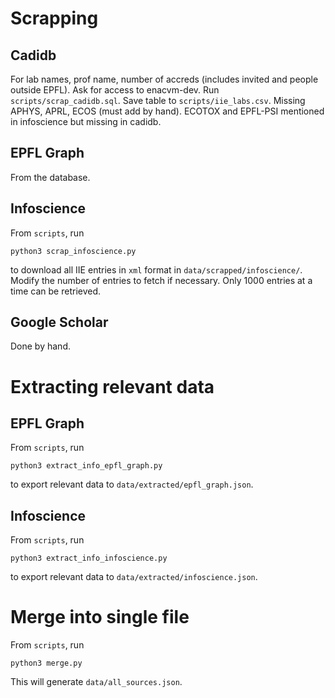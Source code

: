 # Scrapping

## Cadidb

For lab names, prof name, number of accreds (includes invited and people outside EPFL).
Ask for access to enacvm-dev. Run `scripts/scrap_cadidb.sql`.
Save table to `scripts/iie_labs.csv`.
Missing APHYS, APRL, ECOS (must add by hand). ECOTOX and EPFL-PSI mentioned in infoscience but missing in cadidb.


## EPFL Graph

From the database.


## Infoscience

From `scripts`, run
```
python3 scrap_infoscience.py
```
to download all IIE entries in `xml` format in `data/scrapped/infoscience/`. Modify the number of entries to fetch if necessary. Only 1000 entries at a time can be retrieved.


## Google Scholar

Done by hand.


# Extracting relevant data

## EPFL Graph

From `scripts`, run
```
python3 extract_info_epfl_graph.py
```
to export relevant data to `data/extracted/epfl_graph.json`.


## Infoscience

From `scripts`, run
```
python3 extract_info_infoscience.py
```
to export relevant data to `data/extracted/infoscience.json`.


# Merge into single file

From `scripts`, run
```
python3 merge.py
```
This will generate `data/all_sources.json`.

